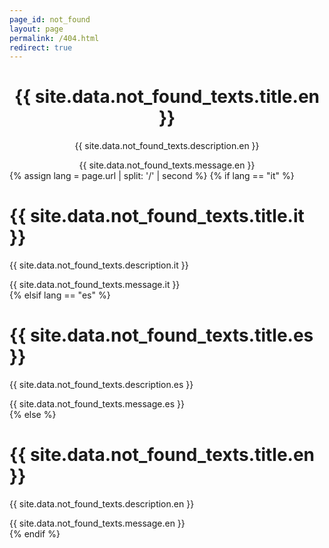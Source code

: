 ```yaml
---
page_id: not_found
layout: page
permalink: /404.html
redirect: true
---
```


<meta http-equiv="refresh" content="3; url={{ site.baseurl | prepend: site.url }}" />

<div id="localized-404" style="text-align: center;">
  <h1>{{ site.data.not_found_texts.title.en }}</h1>
  <p>{{ site.data.not_found_texts.description.en }}</p>
  <div>{{ site.data.not_found_texts.message.en }}</div>
</div>

<script>
  const texts = {{ site.data.not_found_texts | jsonify }};
  const lang = window.location.pathname.startsWith("/it") ? "it" :
               window.location.pathname.startsWith("/es") ? "es" : "en";

  document.addEventListener("DOMContentLoaded", () => {
    document.querySelector("#localized-404 h1").textContent = texts.title[lang] || texts.title.en;
    document.querySelector("#localized-404 p").textContent = texts.description[lang] || texts.description.en;
    document.querySelector("#localized-404 div").innerHTML = (texts.message[lang] || texts.message.en)
      .replace(/\[([^\]]+)]\(([^)]+)\)/g, '<a href="$2">$1</a>');
    document.title = "404 – " + (texts.title[lang] || texts.title.en);
  });
</script>

<noscript>
  {% assign lang = page.url | split: '/' | second %}
  {% if lang == "it" %}
    <h1>{{ site.data.not_found_texts.title.it }}</h1>
    <p>{{ site.data.not_found_texts.description.it }}</p>
    <div>{{ site.data.not_found_texts.message.it }}</div>
  {% elsif lang == "es" %}
    <h1>{{ site.data.not_found_texts.title.es }}</h1>
    <p>{{ site.data.not_found_texts.description.es }}</p>
    <div>{{ site.data.not_found_texts.message.es }}</div>
  {% else %}
    <h1>{{ site.data.not_found_texts.title.en }}</h1>
    <p>{{ site.data.not_found_texts.description.en }}</p>
    <div>{{ site.data.not_found_texts.message.en }}</div>
  {% endif %}
</noscript>
